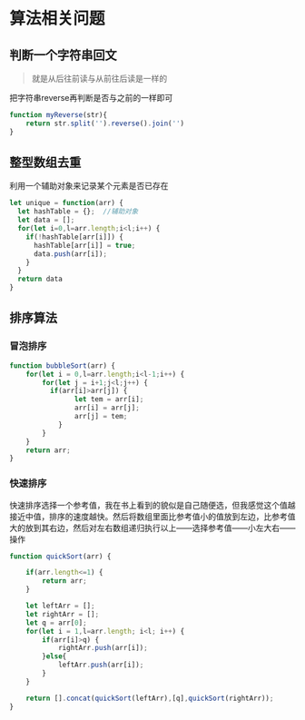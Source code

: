 # 算法相关问题

## 判断一个字符串回文

> 就是从后往前读与从前往后读是一样的

把字符串reverse再判断是否与之前的一样即可

```js
function myReverse(str){
    return str.split('').reverse().join('')
}
```



## 整型数组去重

利用一个辅助对象来记录某个元素是否已存在

```js
let unique = function(arr) {  
  let hashTable = {};  //辅助对象
  let data = [];		
  for(let i=0,l=arr.length;i<l;i++) {
    if(!hashTable[arr[i]]) {
      hashTable[arr[i]] = true;
      data.push(arr[i]);
    }
  }
  return data
}
```



## 排序算法

### 冒泡排序

```js
function bubbleSort(arr) {  
    for(let i = 0,l=arr.length;i<l-1;i++) {
        for(let j = i+1;j<l;j++) { 
          if(arr[i]>arr[j]) {
                let tem = arr[i];
                arr[i] = arr[j];
                arr[j] = tem;
            }
        }
    }
    return arr;
}
```



### 快速排序

快速排序选择一个参考值，我在书上看到的貌似是自己随便选，但我感觉这个值越接近中值，排序的速度越快。然后将数组里面比参考值小的值放到左边，比参考值大的放到其右边，然后对左右数组递归执行以上——选择参考值——小左大右——操作

```js
function quickSort(arr) {

    if(arr.length<=1) {
        return arr;
    }

    let leftArr = [];
    let rightArr = [];
    let q = arr[0];
    for(let i = 1,l=arr.length; i<l; i++) {
        if(arr[i]>q) {
            rightArr.push(arr[i]);
        }else{
            leftArr.push(arr[i]);
        }
    }

    return [].concat(quickSort(leftArr),[q],quickSort(rightArr));
}
```

